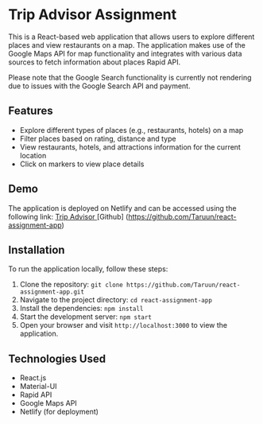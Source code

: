 # Trip Advisor Assignment

This is a React-based web application that allows users to explore different places and view restaurants on a map. The application makes use of the Google Maps API for map functionality and integrates with various data sources to fetch information about places Rapid API.

Please note that the Google Search functionality is currently not rendering due to issues with the Google Search API and payment.

## Features

- Explore different types of places (e.g., restaurants, hotels) on a map
- Filter places based on rating, distance and type
- View restaurants, hotels, and attractions information for the current location
- Click on markers to view place details


## Demo

The application is deployed on Netlify and can be accessed using the following link: 
[Trip Advisor ](https://trip-advisor-app.netlify.app/)
[Github] (https://github.com/Taruun/react-assignment-app)

## Installation

To run the application locally, follow these steps:

1. Clone the repository: `git clone https://github.com/Taruun/react-assignment-app.git`
2. Navigate to the project directory: `cd react-assignment-app`
3. Install the dependencies: `npm install`
4. Start the development server: `npm start`
5. Open your browser and visit `http://localhost:3000` to view the application.

## Technologies Used

- React.js
- Material-UI
- Rapid API
- Google Maps API
- Netlify (for deployment)

